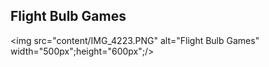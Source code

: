 <!DOCTYPE html>
<html>
<body>

<h2>Flight Bulb Games</h2>

<img src="content/IMG_4223.PNG" alt="Flight Bulb Games" width="500px";height="600px";/>

</body>
</html>